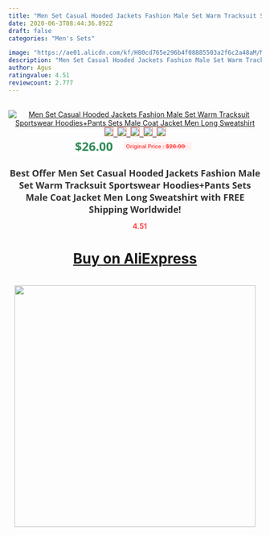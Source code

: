 ```yaml
---
title: "Men Set Casual Hooded Jackets Fashion Male Set Warm Tracksuit Sportswear Hoodies+Pants Sets Male Coat Jacket Men Long Sweatshirt"
date: 2020-06-3T08:44:36.892Z
draft: false
categories: "Men's Sets"

image: "https://ae01.alicdn.com/kf/H80cd765e296b4f08885503a2f6c2a48aM/Men-Set-Casual-Hooded-Jackets-Fashion-Male-Set-Warm-Tracksuit-Sportswear-Hoodies-Pants-Sets-Male-Coat.jpg"
description: "Men Set Casual Hooded Jackets Fashion Male Set Warm Tracksuit Sportswear Hoodies+Pants Sets Male Coat Jacket Men Long Sweatshirt"
author: Agus
ratingvalue: 4.51
reviewcount: 2.777
---
```

<br>
<div style="text-align: center;">
<a href="https://s.click.aliexpress.com/e/_Ak2qtR" target="_blank" rel="nofollow noopener noreferrer"><img alt="Men Set Casual Hooded Jackets Fashion Male Set Warm Tracksuit Sportswear Hoodies+Pants Sets Male Coat Jacket Men Long Sweatshirt" class="magnifier-image" src="https://ae01.alicdn.com/kf/H80cd765e296b4f08885503a2f6c2a48aM/Men-Set-Casual-Hooded-Jackets-Fashion-Male-Set-Warm-Tracksuit-Sportswear-Hoodies-Pants-Sets-Male-Coat.jpg_640x640.jpg">
<br>
<img style="border:1px solid salmon" src="https://ae01.alicdn.com/kf/H80cd765e296b4f08885503a2f6c2a48aM/Men-Set-Casual-Hooded-Jackets-Fashion-Male-Set-Warm-Tracksuit-Sportswear-Hoodies-Pants-Sets-Male-Coat.jpg_120x120.jpg">&nbsp;&nbsp;<img style="border:1px solid salmon" src="https://ae01.alicdn.com/kf/H8873376868de41c28200725c4e5ba4de3/Men-Set-Casual-Hooded-Jackets-Fashion-Male-Set-Warm-Tracksuit-Sportswear-Hoodies-Pants-Sets-Male-Coat.jpg_120x120.jpg">&nbsp;&nbsp;<img style="border:1px solid salmon" src="https://ae01.alicdn.com/kf/H00a21a8d259748cc9bd4039b3012d59bv/Men-Set-Casual-Hooded-Jackets-Fashion-Male-Set-Warm-Tracksuit-Sportswear-Hoodies-Pants-Sets-Male-Coat.jpg_120x120.jpg">&nbsp;&nbsp;<img style="border:1px solid salmon" src="https://ae01.alicdn.com/kf/H7556d59a5e2b4062b2533aba048270eew/Men-Set-Casual-Hooded-Jackets-Fashion-Male-Set-Warm-Tracksuit-Sportswear-Hoodies-Pants-Sets-Male-Coat.jpg_120x120.jpg">&nbsp;&nbsp;<img style="border:1px solid salmon" src="https://ae01.alicdn.com/kf/H157b4baf00974cbc9ec2e9c34e766ce36/Men-Set-Casual-Hooded-Jackets-Fashion-Male-Set-Warm-Tracksuit-Sportswear-Hoodies-Pants-Sets-Male-Coat.jpg_120x120.jpg"></a></div><br0>
<div style="text-align: center;"><span style="background-color: white; border: 0px; box-sizing: border-box; color: seagreen; display: inline-block; font-family: &quot;open sans&quot; , &quot;arial&quot; , &quot;helvetica&quot; , sans-serif , &quot;heiti&quot;; font-size: 24px; font-stretch: inherit; font-weight: 700; line-height: inherit; margin: 0px 10px 0px 0px; padding: 0px; vertical-align: middle;">$26.00 </span>
<span style="background: rgb(255 , 241 , 241); border-radius: 3px; border: 0px; box-sizing: border-box; color: #ff4747; display: inline-block; font-family: inherit; font-size: 12px; font-stretch: inherit; font-style: inherit; font-variant: inherit; font-weight: 600; line-height: inherit; margin: 0px; padding: 2px 5px; transform: scale(0.9); vertical-align: middle;">Original Price : <b style="text-decoration: line-through;">$26.00 </b> &nbsp;&nbsp;</span></div>
<h1 style="color: #333333; display: inline-block; font-family: &quot;open sans&quot; , &quot;arial&quot; , &quot;helvetica&quot; , sans-serif , &quot;heiti&quot;; font-size: 18px; font-stretch: inherit; font-weight: 700; text-align: center;">Best Offer Men Set Casual Hooded Jackets Fashion Male Set Warm Tracksuit Sportswear Hoodies+Pants Sets Male Coat Jacket Men Long Sweatshirt with FREE Shipping Worldwide!</h1>
<div style="color: #ff4747; text-align: center;">
<img src="https://4.bp.blogspot.com/-M0ZcTcb-5uY/XleCXlxnR4I/AAAAAAAAAEc/OrjgMkXV1oMQFaCRZj5HQwOCBcu3w1FegCPcBGAYYCw/s1600/star.png" style="height: 15px;">&nbsp;<b>4.51</b></div>
<div class="button_cont" align="center"><a class="buynow_a" href="https://s.click.aliexpress.com/e/_Ak2qtR" target="_blank" rel="nofollow noopener noreferrer"><H1>Buy on AliExpress</H1></a></div><br>
<div class="separator" style="clear: both; text-align: center;">
<img src="https://lh3.googleusercontent.com/-pTy5HemUv9M/XlePHvY0dAI/AAAAAAAAAE4/0nX5iRUoIWY8eMW9Dpxeirr157OZliDIgCLcBGAsYHQ/s1600/badge.gif" width="480">
</div>
